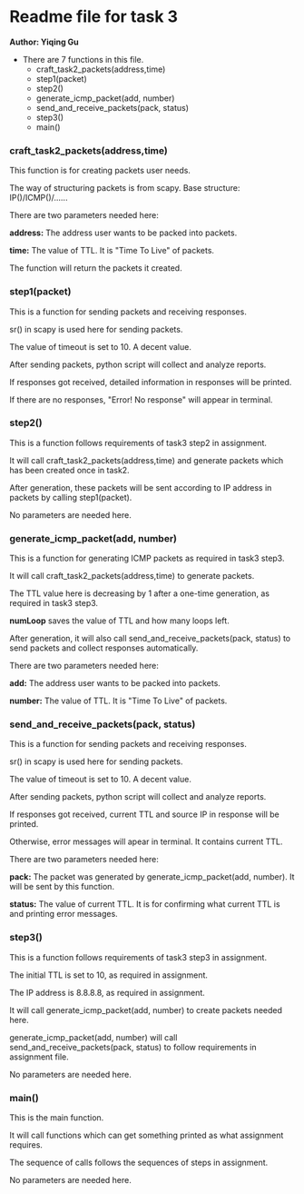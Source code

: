 # Readme file for task 3

**Author: Yiqing Gu**

+ There are 7 functions in this file.
  - craft_task2_packets(address,time)
  - step1(packet)
  - step2()
  - generate_icmp_packet(add, number)
  - send_and_receive_packets(pack, status)
  - step3()
  - main()

### craft_task2_packets(address,time)

This function is for creating packets user needs.

The way of structuring packets is from scapy. Base structure: IP()/ICMP()/......

There are two parameters needed here:

**address:** The address user wants to be packed into packets.

**time:** The value of TTL. It is "Time To Live" of packets.

The function will return the packets it created.

### step1(packet)

This is a function for sending packets and receiving responses.

sr() in scapy is used here for sending packets.

The value of timeout is set to 10. A decent value.

After sending packets, python script will collect and analyze reports.

If responses got received, detailed information in responses will be printed.

If there are no responses, "Error! No response" will appear in terminal.

### step2()

This is a function follows requirements of task3 step2 in assignment.


It will call craft_task2_packets(address,time) and generate packets which has been created once in task2.

After generation, these packets will be sent according to IP address in packets by calling step1(packet).

No parameters are needed here.

### generate_icmp_packet(add, number)

This is a function for generating ICMP packets as required in task3 step3.

It will call craft_task2_packets(address,time) to generate packets.

The TTL value here is decreasing by 1 after a one-time generation, as required in task3 step3.

**numLoop** saves the value of TTL and how many loops left.

After generation, it will also call send_and_receive_packets(pack, status) to send packets and collect responses automatically.

There are two parameters needed here:

**add:** The address user wants to be packed into packets.

**number:** The value of TTL. It is "Time To Live" of packets.

### send_and_receive_packets(pack, status)

This is a function for sending packets and receiving responses.

sr() in scapy is used here for sending packets.

The value of timeout is set to 10. A decent value.

After sending packets, python script will collect and analyze reports.

If responses got received, current TTL and source IP in response will be printed.

Otherwise, error messages will apear in terminal. It contains current TTL.

There are two parameters needed here:

**pack:** The packet was generated by generate_icmp_packet(add, number). It will be sent by this function.

**status:** The value of current TTL. It is for confirming what current TTL is and printing error messages.

### step3()

This is a function follows requirements of task3 step3 in assignment.

The initial TTL is set to 10, as required in assignment.

The IP address is 8.8.8.8, as required in assignment.

It will call generate_icmp_packet(add, number) to create packets needed here.

generate_icmp_packet(add, number) will call send_and_receive_packets(pack, status) to follow requirements in assignment file.

No parameters are needed here.

### main()

This is the main function.

It will call functions which can get something printed as what assignment requires.

The sequence of calls follows the sequences of steps in assignment.

No parameters are needed here.

